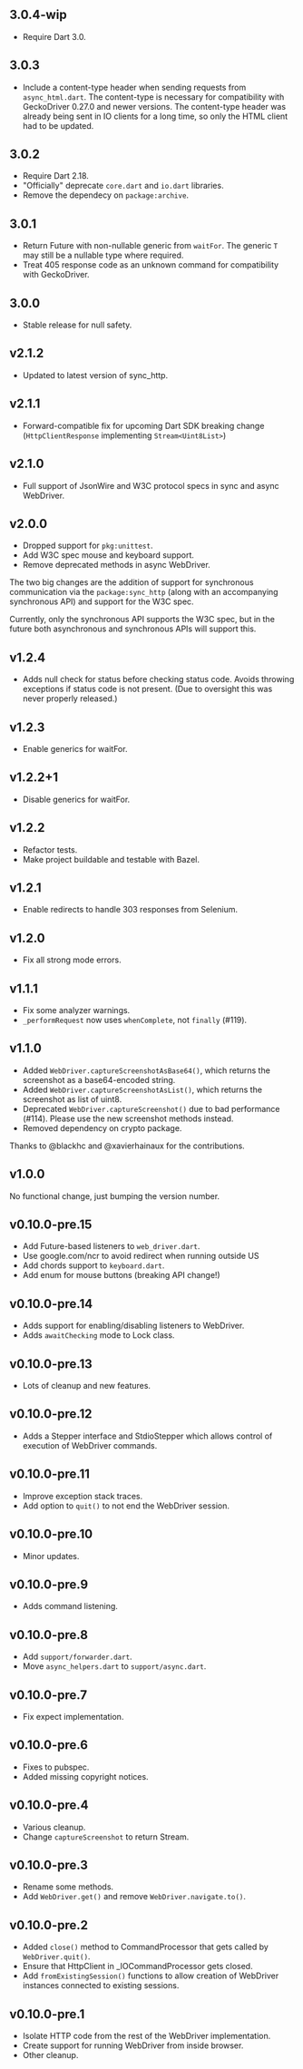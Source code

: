 ## 3.0.4-wip

* Require Dart 3.0.

## 3.0.3

* Include a content-type header when sending requests from `async_html.dart`.
  The content-type is necessary for compatibility with GeckoDriver 0.27.0 and
  newer versions.  The content-type header was already being sent in IO clients
  for a long time, so only the HTML client had to be updated.

## 3.0.2

* Require Dart 2.18.
* "Officially" deprecate `core.dart` and `io.dart` libraries.
* Remove the dependecy on `package:archive`.

## 3.0.1

* Return Future with non-nullable generic from `waitFor`. The generic `T` may
  still be a nullable type where required.
* Treat 405 response code as an unknown command for compatibility with
  GeckoDriver.

## 3.0.0

* Stable release for null safety.

## v2.1.2

* Updated to latest version of sync_http.

## v2.1.1

* Forward-compatible fix for upcoming Dart SDK breaking change
  (`HttpClientResponse` implementing `Stream<Uint8List>`)

## v2.1.0

* Full support of JsonWire and W3C protocol specs in sync and async WebDriver.

## v2.0.0

* Dropped support for `pkg:unittest`.
* Add W3C spec mouse and keyboard support.
* Remove deprecated methods in async WebDriver.

The two big changes are the addition of support for synchronous communication
via the `package:sync_http` (along with an accompanying synchronous API) and
support for the W3C spec.

Currently, only the synchronous API supports the W3C spec, but in the future
both asynchronous and synchronous APIs will support this.

## v1.2.4
* Adds null check for status before checking status code.
  Avoids throwing exceptions if status code is not present. (Due to
  oversight this was never properly released.)

## v1.2.3

*  Enable generics for waitFor.

## v1.2.2+1

* Disable generics for waitFor.

## v1.2.2

*  Refactor tests.
*  Make project buildable and testable with Bazel.


## v1.2.1

* Enable redirects to handle 303 responses from Selenium.

## v1.2.0

* Fix all strong mode errors.

## v1.1.1

* Fix some analyzer warnings.
* `_performRequest` now uses `whenComplete`, not `finally` (#119).


## v1.1.0

* Added `WebDriver.captureScreenshotAsBase64()`, which returns the screenshot as
  a base64-encoded string.
* Added `WebDriver.captureScreenshotAsList()`, which returns the screenshot as
  list of uint8.
* Deprecated `WebDriver.captureScreenshot()` due to bad performance (#114).
  Please use the new screenshot methods instead.
* Removed dependency on crypto package.

Thanks to @blackhc and @xavierhainaux for the contributions.

## v1.0.0

No functional change, just bumping the version number.

## v0.10.0-pre.15

* Add Future-based listeners to `web_driver.dart`.
* Use google.com/ncr to avoid redirect when running outside US
* Add chords support to `keyboard.dart`.
* Add enum for mouse buttons (breaking API change!)

## v0.10.0-pre.14

* Adds support for enabling/disabling listeners to WebDriver.
* Adds `awaitChecking` mode to Lock class.

## v0.10.0-pre.13

* Lots of cleanup and new features.

## v0.10.0-pre.12

* Adds a Stepper interface and StdioStepper which allows control of execution of
  WebDriver commands.

## v0.10.0-pre.11

* Improve exception stack traces.
* Add option to `quit()` to not end the WebDriver session.

## v0.10.0-pre.10

* Minor updates.

## v0.10.0-pre.9

* Adds command listening.

## v0.10.0-pre.8

* Add `support/forwarder.dart`.
* Move `async_helpers.dart` to `support/async.dart`.

## v0.10.0-pre.7

* Fix expect implementation.

## v0.10.0-pre.6

* Fixes to pubspec.
* Added missing copyright notices.

## v0.10.0-pre.4

* Various cleanup.
* Change `captureScreenshot` to return Stream.

## v0.10.0-pre.3

* Rename some methods.
* Add `WebDriver.get()` and remove `WebDriver.navigate.to()`.

## v0.10.0-pre.2

* Added `close()` method to CommandProcessor that gets called by
  `WebDriver.quit()`.
* Ensure that HttpClient in _IOCommandProcessor gets closed.
* Add `fromExistingSession()` functions to allow creation of WebDriver instances
  connected to existing sessions.

## v0.10.0-pre.1

* Isolate HTTP code from the rest of the WebDriver implementation.
* Create support for running WebDriver from inside browser.
* Other cleanup.

